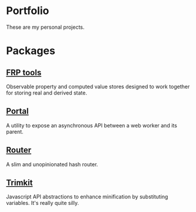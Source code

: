 # Portfolio

These are my personal projects.

# Packages

## [FRP tools](./packages/frptools/README.md)

Observable property and computed value stores designed to work together for storing real and derived state.

## [Portal](./packages/portal/README.md)

A utility to expose an asynchronous API between a web worker and its parent.

## [Router](./packages/router/README.md)

A slim and unopinionated hash router.

## [Trimkit](./packages/trimkit/README.md)

Javascript API abstractions to enhance minification by substituting variables.  It's really quite silly.
